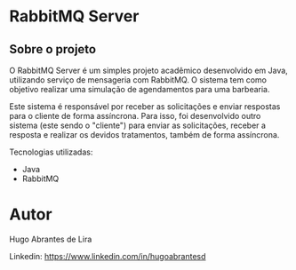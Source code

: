 # RabbitMQ Server

## Sobre o projeto
O RabbitMQ Server é um simples projeto acadêmico desenvolvido em Java, utilizando serviço de mensageria com RabbitMQ.
O sistema tem como objetivo realizar uma simulação de agendamentos para uma barbearia.

Este sistema é responsável por receber as solicitações e enviar respostas para o cliente de forma assíncrona.
Para isso, foi desenvolvido outro sistema (este sendo o "cliente") para enviar as solicitações, receber a resposta e realizar os devidos tratamentos, também de forma assíncrona.

Tecnologias utilizadas:
- Java
- RabbitMQ

# Autor

Hugo Abrantes de Lira

Linkedin: https://www.linkedin.com/in/hugoabrantesd
